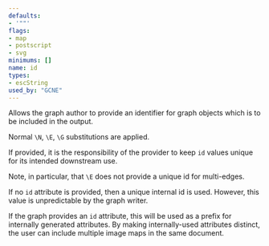 ```yaml
---
defaults:
- '""'
flags:
- map
- postscript
- svg
minimums: []
name: id
types:
- escString
used_by: "GCNE"
---
```

Allows the graph author to provide an identifier for graph objects which is
to be included in the output.

Normal `\N`, `\E`, `\G` substitutions are applied.

If provided, it is the responsibility of the provider to keep
`id` values unique for its intended downstream use.

Note, in particular, that `\E` does not provide a unique id for multi-edges.

If no `id` attribute is provided, then a unique internal id is used. However, 
this value is unpredictable by the graph writer.

If the graph provides an `id` attribute, this will be used as a prefix for
internally generated attributes. By making internally-used attributes
distinct, the user can include multiple image maps in the same document.
